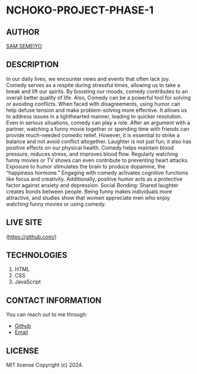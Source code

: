 # NCHOKO-PROJECT-PHASE-1

## AUTHOR

[SAM SEMEIYO](https://mail.google.com/mail/u/0/#search/canvas)

## DESCRIPTION

In our daily lives, we encounter news and events that often lack joy. Comedy serves as a respite during stressful times, allowing us to take a break and lift our spirits. By boosting our moods, comedy contributes to an overall better quality of life. Also, Comedy can be a powerful tool for solving or avoiding conflicts. When faced with disagreements, using humor can help defuse tension and make problem-solving more effective. It allows us to address issues in a lighthearted manner, leading to quicker resolution. Even in serious situations, comedy can play a role. After an argument with a partner, watching a funny movie together or spending time with friends can provide much-needed comedic relief. However, it is essential to strike a balance and not avoid conflict altogether. Laughter is not just fun; it also has positive effects on our physical health. Comedy helps maintain blood pressure, reduces stress, and improves blood flow. Regularly watching funny movies or TV shows can even contribute to preventing heart attacks. Exposure to humor stimulates the brain to produce dopamine, the “happiness hormone.” Engaging with comedy activates cognitive functions like focus and creativity. Additionally, positive humor acts as a protective factor against anxiety and depression. Social Bonding: Shared laughter creates bonds between people. Being funny makes individuals more attractive, and studies show that women appreciate men who enjoy watching funny movies or using comedy.

## LIVE SITE

(https://github.com/)

## TECHNOLOGIES

1. HTML
2. CSS
3. JavaScript

## CONTACT INFORMATION

You can reach out to me through:

- [Github](https://github.com/)
- [Email](https://mail.google.com/mail/u/0/#search/canvas)

## LICENSE

MIT license
Copyright (c) 2024.
